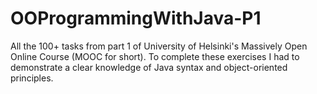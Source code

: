 # OOProgrammingWithJava-P1

All the 100+ tasks from part 1 of University of Helsinki's Massively Open Online Course (MOOC for short). To complete these exercises I had to demonstrate a clear knowledge of Java syntax and object-oriented principles.
